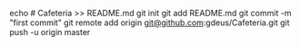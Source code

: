 echo # Cafeteria >> README.md
git init
git add README.md
git commit -m "first commit"
git remote add origin git@github.com:gdeus/Cafeteria.git
git push -u origin master
